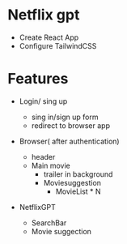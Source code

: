 # Netflix gpt

- Create React App
- Configure TailwindCSS

# Features
- Login/ sing up
    - sing in/sign up form
    - redirect to browser app
- Browser( after authentication)
    - header
    - Main movie
        - trailer in background
        - Moviesuggestion
            - MovieList * N 

- NetflixGPT
    - SearchBar
    - Movie suggection

